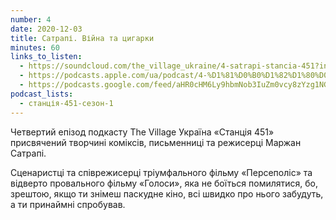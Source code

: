 ```yaml
---
number: 4
date: 2020-12-03
title: Сатрапі. Війна та цигарки
minutes: 60
links_to_listen:
  - https://soundcloud.com/the_village_ukraine/4-satrapi-stancia-451?in=the_village_ukraine/sets/stancia-451
  - https://podcasts.apple.com/ua/podcast/4-%D1%81%D0%B0%D1%82%D1%80%D0%B0%D0%BF%D1%96-%D0%BF%D0%B5%D1%80%D1%81%D0%B5%D0%BF%D0%BE%D0%BB%D1%96%D1%81-%D0%BA%D1%83%D1%80%D1%87%D0%B0-%D0%B7-%D1%87%D0%BE%D1%80%D0%BD%D0%BE%D1%81%D0%BB%D0%B8%D0%B2%D0%BE%D0%BC-%D0%B2%D1%96%D0%B9%D0%BD%D0%B0-%D1%82%D0%B0-%D1%86%D0%B8%D0%B3%D0%B0%D1%80%D0%BA%D0%B8/id1536807251?i=1000501203267
  - https://podcasts.google.com/feed/aHR0cHM6Ly9hbmNob3IuZm0vcy8zYzg1NGQ4Yy9wb2RjYXN0L3Jzcw/episode/YWNlMTE2ZTMtOWU4Yy00ZmU1LWE1NTgtMjJmYTljZDUyMWEy?sa=X&ved=0CAUQkfYCahcKEwj4w_mCuPT6AhUAAAAAHQAAAAAQEQ
podcast_lists:
  - станція-451-сезон-1
---
```


Четвертий епізод подкасту The Village Україна «Станція 451» присвячений
творчині коміксів, письменниці та режисерці Маржан Сатрапі.

Сценаристці та співрежисерці тріумфального фільму «Персеполіс» та відверто
провального фільму «Голоси», яка не боїться помилятися, бо, зрештою, якщо ти
знімеш паскудне кіно, всі швидко про нього забудуть, а ти принаймні спробував.
